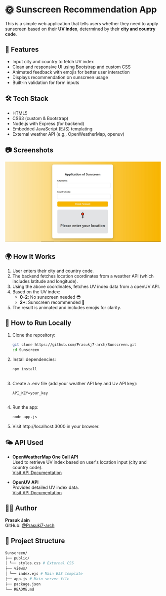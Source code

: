 # 🌞 Sunscreen Recommendation App

This is a simple web application that tells users whether they need to apply sunscreen based on their **UV index**, determined by their **city and country code**.

## 🚀 Features

- Input city and country to fetch UV index
- Clean and responsive UI using Bootstrap and custom CSS
- Animated feedback with emojis for better user interaction
- Displays recommendation on sunscreen usage
- Built-in validation for form inputs

## 🛠️ Tech Stack

- HTML5
- CSS3 (custom & Bootstrap)
- Node.js with Express (for backend)
- Embedded JavaScript (EJS) templating
- External weather API (e.g., OpenWeatherMap, openuv)

## 📷 Screenshots

![Form Screenshot](https://github.com/Prasukj7-arch/Sunscreen/raw/main/images/Screenshot%202025-05-11%20201835.jpg)

## 🌍 How It Works

1. User enters their city and country code.
2. The backend fetches location coordinates from a weather API (which includes latitude and longitude).
3. Using the above coordinates, fetches UV index data from a openUV API.
4. Based on the UV index:
   - **0–2**: No sunscreen needed 😎
   - **2+**: Sunscreen recommended 🧴
5. The result is animated and includes emojis for clarity.

## 🧪 How to Run Locally

1. Clone the repository:

   ```bash
   git clone https://github.com/Prasukj7-arch/Sunscreen.git
   cd Sunscreen
   
2. Install dependencies:

   ```bash
   npm install
    
3. Create a .env file (add your weather API key and Uv API key):
   ```env
   API_KEY=your_key
    
4. Run the app:
   ```bash
   node app.js

5. Visit http://localhost:3000 in your browser.

## 🌤 API Used  

- **OpenWeatherMap One Call API**  
  Used to retrieve UV index based on user's location input (city and country code).  
  [Visit API Documentation](https://openweathermap.org/api/one-call-api)

- **OpenUV API**  
  Provides detailed UV index data.  
  [Visit API Documentation](https://www.openuv.io/dashboard)

## 🙋‍♂️ Author  
**Prasuk Jain**  
GitHub: [@Prasukj7-arch](https://github.com/Prasukj7-arch)

## 📁 Project Structure

```bash
Sunscreen/
├── public/
│ └── styles.css # External CSS
├── views/
│ └── index.ejs # Main EJS template
├── app.js # Main server file
├── package.json
└── README.md
